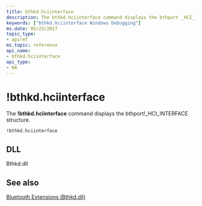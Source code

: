 ```yaml
---
title: bthkd.hciinterface
description: The bthkd.hciinterface command displays the bthport _HCI_INTERFACE structure.
keywords: ["bthkd.hciinterface Windows Debugging"]
ms.date: 05/23/2017
topic_type:
- apiref
ms.topic: reference
api_name:
- bthkd.hciinterface
api_type:
- NA
---
```


# !bthkd.hciinterface


The **!bthkd.hciinterface** command displays the bthport!\_HCI\_INTERFACE structure.

```dbgsyntax
!bthkd.hciinterface
```

## <span id="DLL"></span><span id="dll"></span>DLL


Bthkd.dll

## <span id="see_also"></span>See also


[Bluetooth Extensions (Bthkd.dll)](bluetooh-extensions--bthkd-dll-.md)

 

 






